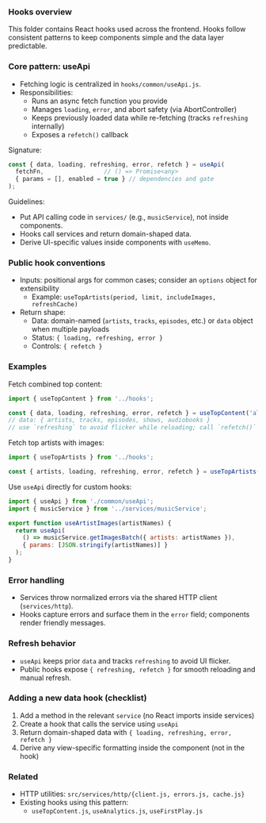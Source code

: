 ### Hooks overview

This folder contains React hooks used across the frontend. Hooks follow consistent patterns to keep components simple and the data layer predictable.

### Core pattern: useApi

- Fetching logic is centralized in `hooks/common/useApi.js`.
- Responsibilities:
  - Runs an async fetch function you provide
  - Manages `loading`, `error`, and abort safety (via AbortController)
  - Keeps previously loaded data while re-fetching (tracks `refreshing` internally)
  - Exposes a `refetch()` callback

Signature:
```javascript
const { data, loading, refreshing, error, refetch } = useApi(
  fetchFn,                 // () => Promise<any>
  { params = [], enabled = true } // dependencies and gate
);
```

Guidelines:
- Put API calling code in `services/` (e.g., `musicService`), not inside components.
- Hooks call services and return domain-shaped data.
- Derive UI-specific values inside components with `useMemo`.

### Public hook conventions

- Inputs: positional args for common cases; consider an `options` object for extensibility
  - Example: `useTopArtists(period, limit, includeImages, refreshCache)`
- Return shape:
  - Data: domain-named (`artists`, `tracks`, `episodes`, etc.) or `data` object when multiple payloads
  - Status: `{ loading, refreshing, error }`
  - Controls: `{ refetch }`

### Examples

Fetch combined top content:
```javascript
import { useTopContent } from '../hooks';

const { data, loading, refreshing, error, refetch } = useTopContent('all_time', 5);
// data: { artists, tracks, episodes, shows, audiobooks }
// use `refreshing` to avoid flicker while reloading; call `refetch()` for manual refresh
```

Fetch top artists with images:
```javascript
import { useTopArtists } from '../hooks';

const { artists, loading, refreshing, error, refetch } = useTopArtists('all_time', 10, true);
```

Use `useApi` directly for custom hooks:
```javascript
import { useApi } from './common/useApi';
import { musicService } from '../services/musicService';

export function useArtistImages(artistNames) {
  return useApi(
    () => musicService.getImagesBatch({ artists: artistNames }),
    { params: [JSON.stringify(artistNames)] }
  );
}
```

### Error handling

- Services throw normalized errors via the shared HTTP client (`services/http`).
- Hooks capture errors and surface them in the `error` field; components render friendly messages.

### Refresh behavior

- `useApi` keeps prior `data` and tracks `refreshing` to avoid UI flicker.
- Public hooks expose `{ refreshing, refetch }` for smooth reloading and manual refresh.

### Adding a new data hook (checklist)

1) Add a method in the relevant `service` (no React imports inside services)
2) Create a hook that calls the service using `useApi`
3) Return domain-shaped data with `{ loading, refreshing, error, refetch }`
4) Derive any view-specific formatting inside the component (not in the hook)

### Related

- HTTP utilities: `src/services/http/{client.js, errors.js, cache.js}`
- Existing hooks using this pattern:
  - `useTopContent.js`, `useAnalytics.js`, `useFirstPlay.js`
